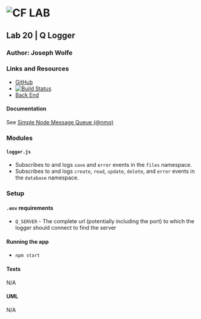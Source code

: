 ![CF](http://i.imgur.com/7v5ASc8.png) LAB
=================================================

## Lab 20 | Q Logger

### Author: Joseph Wolfe

### Links and Resources
* [GitHub](https://github.com/charmedsatyr-401-advanced-javascript/q-logger)
* [![Build Status](https://travis-ci.org/charmedsatyr-401-advanced-javascript/q-logger.svg?branch=master)](https://travis-ci.org/charmedsatyr-401-advanced-javascript/q-logger)
* [Back End](http://q-logger-cs.azurewebsites.net)

#### Documentation
See [Simple Node Message Queue (@nmq)](https://www.npmjs.com/package/@nmq/q)

### Modules
#### `logger.js`
* Subscribes to and logs `save` and `error` events in the `files` namespace.
* Subscribes to and logs `create`, `read`, `update`, `delete`, and `error` events in the `database` namespace.

### Setup
#### `.env` requirements
* `Q_SERVER` - The complete url (potentially including the port) to which the logger should connect to find the server

#### Running the app
* `npm start`

#### Tests
N/A

#### UML
N/A
